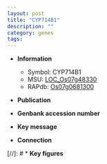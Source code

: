 ```yaml
---
layout: post
title: "CYP714B1"
description: ""
category: genes
tags: 
---
```


* **Information**  
    + Symbol: CYP714B1  
    + MSU: [LOC_Os07g48330](http://rice.uga.edu/cgi-bin/ORF_infopage.cgi?orf=LOC_Os07g48330)  
    + RAPdb: [Os07g0681300](http://rapdb.dna.affrc.go.jp/viewer/gbrowse_details/irgsp1?name=Os07g0681300)  

* **Publication**  

* **Genbank accession number**  

* **Key message**  

* **Connection**  

[//]: # * **Key figures**  


